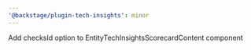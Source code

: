 ```yaml
---
'@backstage/plugin-tech-insights': minor
---
```


Add checksId option to EntityTechInsightsScorecardContent component
